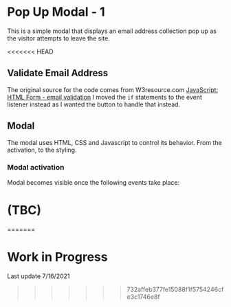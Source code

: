 # Pop Up Modal - 1
This is a simple modal that displays an email address collection pop up as the visitor attempts to leave the site.

<<<<<<< HEAD
## Validate Email Address
The original source for the code comes from W3resource.com
[JavaScript: HTML Form - email validation](https://www.w3resource.com/javascript/form/email-validation.php)
I moved the `if` statements to the event listener instead as I wanted the button to handle that instead. 

## Modal
The modal uses HTML, CSS and Javascript to control its behavior. From the activation, to the styling.

### Modal activation
Modal becomes visible once the following events take place:

# (TBC)
=======
# Work in Progress
Last update 7/16/2021
>>>>>>> 732affeb377fe15088f1f5754246cfe3c1746e8f
